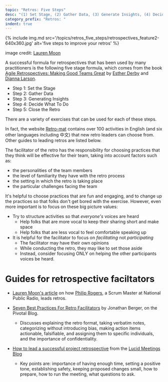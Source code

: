```yaml
---
topic: "Retros: Five Steps"
desc: "(1) Set Stage, (2) Gather Data, (3) Generate Insights, (4) Decide What To Do, (5) Close Retro"
category_prefix: "Retros: "
indent: true
---
```


{% include img.md 
  src='/topics/retros_five_steps/retrospectives_feature2-640x360.jpg' 
  alt='five steps to improve your retros' %}
  
image credit: [Lauren Moon](https://blog.trello.com/the-5-steps-to-better-team-retrospectives)

A successful formula for retrospectives that has been used by many practitioners is 
the following five stage formula, which comes from the book 
[Agile Retrospectives: Making Good Teams Great](http://www.estherderby.com/books) by [Esther Derby](http://www.estherderby.com/) and 
[Dianna Larson](https://www.futureworksconsulting.com/about/diana-larsen).

* Step 1: Set the Stage
* Step 2: Gather Data
* Step 3: Generating Insights
* Step 4: Decide What To Do
* Step 5: Close the Retro

There are a variety of exercises that can be used for each of these steps.  

In fact, the website [Retro-mat](https://retromat.org/en/) contains over 100 activities in English (and six 
other languages including 中文) that new retro leaders can choose from.  Other guides to leading retros are 
listed below.

The facilitator of the retro has the responsibility for
choosing practices that they think will be effective for their team, taking into account factors
such as:
* the personalities of the team members
* the level of familiarity they have with the retro process
* the setting in which the retro is taking place
* the particular challenges facing the team

It's helpful to choose practices that are fun and engaging, and to change up the practices so that 
folks don't get bored with the exercise.  However, even more important is to focus on these big picture 
values:

* Try to structure activities so that *everyone's* voices are heard
   * Help folks that are more vocal to keep their sharing short and make space
   * Help folks that are less vocal to feel comfortable speaking up
* It is helpful for the facilitator to focus on *facilitating* not *participating*
   * The facilitator may have their own opinions
   * While conducting the retro, they may like to set those aside
   * Instead, consider focusing ONLY on helping the other participants voices be heard.

# Guides for retrospective faciltators

* [Lauren Moon's article](https://blog.trello.com/the-5-steps-to-better-team-retrospectives) on how [Philip Rogers](https://twitter.com/g_philip), a Scrum Master at National Public Radio, leads retros.
* [Seven Best Practices For Retro Facilitators](https://content.pivotal.io/blog/7-best-practices-for-facilitating-agile-retrospectives) by Jonathan Berger, on the Pivotal Blog.
   * Discusses explaining the retro format, taking verbatim notes, categorizing without introducing bias, making action items actionable, falsifiable, and assigning them to specific individuals, and the importance of confidentiality.

* [How to lead a successful project retrospective](https://blog.lucidmeetings.com/blog/how-to-lead-a-successful-project-retrospective-meeting) from the [Lucid Meetings Blog](https://blog.lucidmeetings.com/)
   * Key points are: importance of having enough time, setting a positive tone, establishing safety, keeping proposed changes small, how to prepare, how to run the meeting, what questions to ask.
   
   
